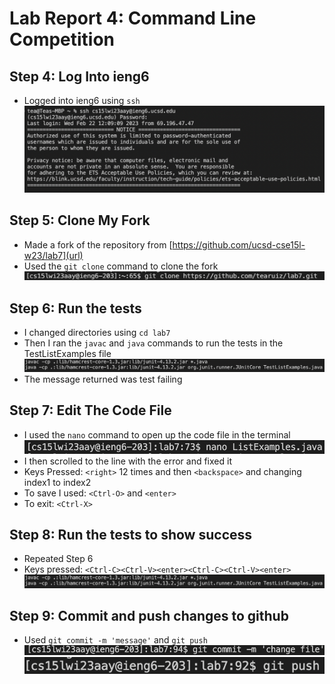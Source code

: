 # Lab Report 4: Command Line Competition 
## Step 4: Log Into ieng6 
  * Logged into ieng6 using `ssh`
  ![Image](Lab4step4.png)
## Step 5: Clone My Fork
  * Made a fork of the repository from [https://github.com/ucsd-cse15l-w23/lab7](url)
  * Used the `git clone` command to clone the fork
  ![Image](Week4step5.png)
## Step 6: Run the tests
  * I changed directories using `cd lab7`
  * Then I ran the `javac` and `java` commands to run the tests in the TestListExamples file
  ![Image](Week4step6.png)
  * The message returned was test failing
## Step 7: Edit The Code File 
  * I used the `nano` command to open up the code file in the terminal
  ![Image](Week4step7.png)
  * I then scrolled to the line with the error and fixed it
  * Keys Pressed: `<right>` 12 times and then `<backspace>` and changing index1 to index2
  * To save I used: `<Ctrl-O>` and `<enter>`
  * To exit: `<Ctrl-X>`
## Step 8: Run the tests to show success
  * Repeated Step 6
  * Keys pressed: `<Ctrl-C><Ctrl-V><enter><Ctrl-C><Ctrl-V><enter>`
  ![Image](Week4step6.png)  
## Step 9: Commit and push changes to github
  * Used `git commit -m 'message'` and `git push` 
  ![Image](Week4step9.1.png)
  ![Image](Week4step9.2.png)
  
